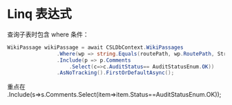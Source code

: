 # Linq 表达式

查询子表时包含 where 条件：

```c#
WikiPassage wikiPassage = await CSLDbContext.WikiPassages
                .Where(wp => string.Equals(routePath, wp.RoutePath, StringComparison.OrdinalIgnoreCase))
                .Include(p => p.Comments
                    .Select(c=>c.AuditStatus== AuditStatusEnum.OK))
                .AsNoTracking().FirstOrDefaultAsync();
```

重点在 .Include(s=>s.Comments.Select(item=>item.Status==AuditStatusEnum.OK));
